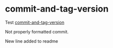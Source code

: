 # commit-and-tag-version

Test [commit-and-tag-version](https://github.com/absolute-version/commit-and-tag-version)

Not properly formatted commit.

New line added to readme
